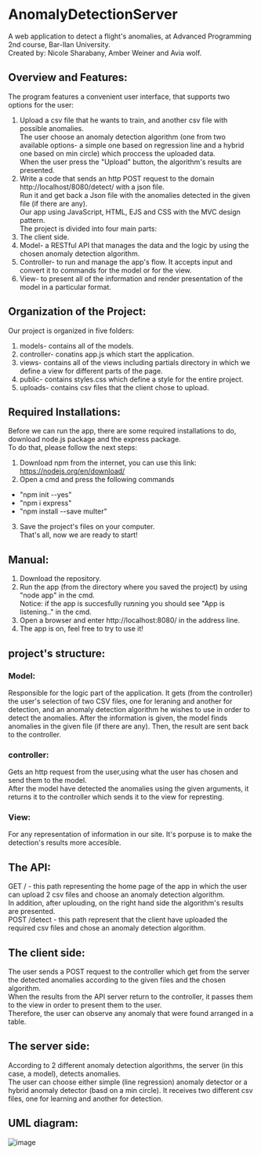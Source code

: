 # AnomalyDetectionServer
A web application to detect a flight's anomalies, at Advanced Programming 2nd course, Bar-Ilan University.  
Created by: Nicole Sharabany, Amber Weiner and Avia wolf.

## Overview and Features:
The program features a convenient user interface, that supports two options for the user: 
1. Upload a csv file that he wants to train, and another csv file with possible anomalies.    
The user choose an anomaly detection algorithm (one from two available options- a simple one based on regression line and a hybrid one based on min circle) which proccess the uploaded data.  
When the user press the "Upload" button, the algorithm's results are presented.  
2. Write a code that sends an http POST request to the domain http://localhost/8080/detect/ with a json file.  
Run it and get back a Json file with the anomalies detected in the given file (if there are any).  
Our app using JavaScript, HTML, EJS and CSS with the MVC design pattern.  
The project is divided into four main parts:  
1. The client side.
2. Model- a RESTful API that manages the data and the logic by using the chosen anomaly detection algorithm.
3. Controller- to run and manage the app's flow. It accepts input and convert it to commands for the model or for the view.
4. View- to present all of the information and render presentation of the model in a particular format.

## Organization of the Project:
Our project is organized in five folders:
1. models- contains all of the models.
2. controller- conatins app.js which start the application.
3. views- contains all of the views including partials directory in which we define a view for different parts of the page.
4. public- contains styles.css which define a style for the entire project.
5. uploads- contains csv files that the client chose to upload.

## Required Installations:
Before we can run the app, there are some required installations to do, download node.js package and the express package.  
To do that, please follow the next steps:
1. Download npm from the internet, you can use this link: https://nodejs.org/en/download/
2. Open a cmd and press the following commands  
* "npm init --yes"  
* "npm i express"  
* "npm install --save multer"  
3. Save the project's files on your computer.   
That's all, now we are ready to start!

## Manual:
1. Download the repository.
2. Run the app (from the directory where you saved the project) by using "node app" in the cmd.  
Notice: if the app is succesfully ruמning you should see "App is listening.." in the cmd.
4. Open a browser and enter http://localhost:8080/ in the address line.
5. The app is on, feel free to try to use it!

## project's structure:
### Model:
Responsible for the logic part of the application. It gets (from the controller) the user's selection of two CSV files, one for leraning and another for detection, and an anomaly detection algorithm he wishes to use in order to detect the anomalies. After the information is given, the model finds anomalies in the given file (if there are any). Then, the result are sent back to the controller.

### controller:
Gets an http request from the user,using what the user has chosen and send them to the model.  
After the model have detected the anomalies using the given arguments, it returns it to the controller which sends it to the view for represting.

### View:
For any representation of information in our site. It's porpuse is to make the detection's results more accesible.  

## The API:
GET / - this path representing the home page of the app in which the user can upload 2 csv files and choose an anomaly detection algorithm.  
In addition, after uplouding, on the right hand side the algorithm's results are presented.  
POST /detect - this path represent that the client have uploaded the required csv files and chose an anomaly detection algorithm.

## The client side:
The user sends a POST request to the controller which get from the server the detected anomalies according to the given files and the chosen algorithm.  
When the results from the API server return to the controller, it passes them to the view in order to present them to the user.  
Therefore, the user can observe any anomaly that were found arranged in a table.  

## The server side:
According to 2 different anomaly detection algorithms, the server (in this case, a model), detects anomalies.  
The user can choose either simple (line regression) anomaly detector or a hybrid anomaly detector (basd on a min circle).
It receives two different csv files, one for learning and another for detection.

## UML diagram:
![image](https://user-images.githubusercontent.com/63461543/120096053-fe5d0780-c131-11eb-89fd-8cdef5b1c717.png)
